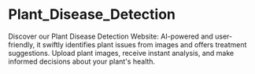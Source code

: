 # Plant_Disease_Detection
Discover our Plant Disease Detection Website: AI-powered and user-friendly, it swiftly identifies plant issues from images and offers treatment suggestions. Upload plant images, receive instant analysis, and make informed decisions about your plant's health.
